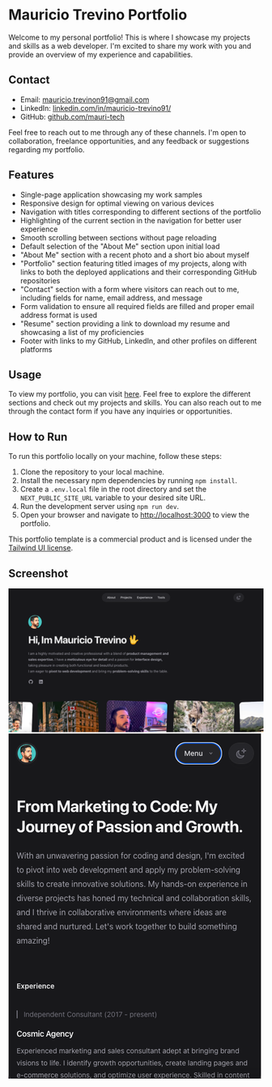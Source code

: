 # Mauricio Trevino Portfolio

Welcome to my personal portfolio! This is where I showcase my projects and skills as a web developer. I'm excited to share my work with you and provide an overview of my experience and capabilities.

## Contact

- Email: mauricio.trevinon91@gmail.com
- LinkedIn: [linkedin.com/in/mauricio-trevino91/](https://www.linkedin.com/in/mauricio-trevino91/)
- GitHub: [github.com/mauri-tech](https://github.com/mauri-tech)

Feel free to reach out to me through any of these channels. I'm open to collaboration, freelance opportunities, and any feedback or suggestions regarding my portfolio.

## Features

- Single-page application showcasing my work samples
- Responsive design for optimal viewing on various devices
- Navigation with titles corresponding to different sections of the portfolio
- Highlighting of the current section in the navigation for better user experience
- Smooth scrolling between sections without page reloading
- Default selection of the "About Me" section upon initial load
- "About Me" section with a recent photo and a short bio about myself
- "Portfolio" section featuring titled images of my projects, along with links to both the deployed applications and their corresponding GitHub repositories
- "Contact" section with a form where visitors can reach out to me, including fields for name, email address, and message
- Form validation to ensure all required fields are filled and proper email address format is used
- "Resume" section providing a link to download my resume and showcasing a list of my proficiencies
- Footer with links to my GitHub, LinkedIn, and other profiles on different platforms

## Usage

To view my portfolio, you can visit [here](https://portfolio-react-virid-eta.vercel.app/). Feel free to explore the different sections and check out my projects and skills. You can also reach out to me through the contact form if you have any inquiries or opportunities.
## How to Run

To run this portfolio locally on your machine, follow these steps:

1. Clone the repository to your local machine.
2. Install the necessary npm dependencies by running `npm install`.
3. Create a `.env.local` file in the root directory and set the `NEXT_PUBLIC_SITE_URL` variable to your desired site URL.
4. Run the development server using `npm run dev`.
5. Open your browser and navigate to [http://localhost:3000](http://localhost:3000) to view the portfolio.

This portfolio template is a commercial product and is licensed under the [Tailwind UI license](https://tailwindui.com/license).

## Screenshot

![Portfolio Landingpage](/src/images/Screenshot.png)
![Portfolio Mobile](./src/images/ScreenShotMobile.png)